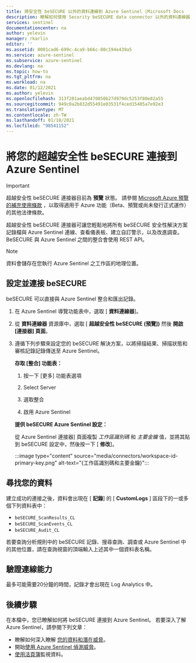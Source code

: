```yaml
---
title: 將安全性 beSECURE 以外的資料連線到 Azure Sentinel |Microsoft Docs
description: 瞭解如何使用 Security beSECURE data connector 以外的資料連線器，將 beSECURE 記錄提取至 Azure Sentinel。 查看活頁簿中的 beSECURE 資料、建立警示及改進調查。
services: sentinel
documentationcenter: na
author: yelevin
manager: rkarlin
editor: ''
ms.assetid: 0001cad6-699c-4ca9-b66c-80c194e439a5
ms.service: azure-sentinel
ms.subservice: azure-sentinel
ms.devlang: na
ms.topic: how-to
ms.tgt_pltfrm: na
ms.workload: na
ms.date: 01/12/2021
ms.author: yelevin
ms.openlocfilehash: 313f201aeabd470850b27d979dc5253f80e82a55
ms.sourcegitcommit: 949c0a2b832d55491e03531f4ced15405a7e92e3
ms.translationtype: MT
ms.contentlocale: zh-TW
ms.lasthandoff: 01/18/2021
ms.locfileid: "98541152"
---
```

# <a name="connect-your-beyond-security-besecure-to-azure-sentinel"></a>將您的超越安全性 beSECURE 連接到 Azure Sentinel

> [!IMPORTANT]
> 超越安全性 beSECURE 連接器目前為 **預覽** 狀態。 請參閱 [Microsoft Azure 預覽的補充使用條款](https://azure.microsoft.com/support/legal/preview-supplemental-terms/) ，以取得適用于 Azure 功能（Beta、預覽或尚未發行正式運作）的其他法律條款。

超越安全性 beSECURE 連接器可讓您輕鬆地將所有 beSECURE 安全性解決方案記錄檔與 Azure Sentinel 連線、查看儀表板、建立自訂警示，以及改進調查。 BeSECURE 與 Azure Sentinel 之間的整合會使用 REST API。

> [!NOTE]
> 資料會儲存在您執行 Azure Sentinel 之工作區的地理位置。

## <a name="configure-and-connect-besecure"></a>設定並連接 beSECURE

beSECURE 可以直接與 Azure Sentinel 整合和匯出記錄。

1. 在 Azure Sentinel 導覽功能表中，選取 [ **資料連線器**]。

1. 從 **資料連線器** 資源庫中，選取 [ **超越安全性 beSECURE (預覽])** 然後 **開啟 [連接器] 頁面**。

1. 遵循下列步驟來設定您的 beSECURE 解決方案，以將掃描結果、掃描狀態和審核記錄記錄傳送至 Azure Sentinel。

    **存取 [整合] 功能表：**
    1. 按一下 [更多] 功能表選項

    1. Select Server

    1. 選取整合

    1. 啟用 Azure Sentinel

    **提供 beSECURE Azure Sentinel 設定：**

      從 Azure Sentinel 連接器] 頁面複製 *工作區識別碼* 和 *主要金鑰* 值，並將其貼到 beSECURE 設定中，然後按一下 [ **修改**]。
      
      :::image type="content" source="media/connectors/workspace-id-primary-key.png" alt-text="{工作區識別碼和主要金鑰}":::

## <a name="find-your-data"></a>尋找您的資料

建立成功的連接之後，資料會出現在 [ **記錄**] 的 [ **CustomLogs** ] 區段下的一或多個下列資料表中：
  - `beSECURE_ScanResults_CL`
  - `beSECURE_ScanEvents_CL`
  - `beSECURE_Audit_CL`

若要查詢分析規則中的 beSECURE 記錄、搜尋查詢、調查或 Azure Sentinel 中的其他位置，請在查詢視窗的頂端輸入上述其中一個資料表名稱。

## <a name="validate-connectivity"></a>驗證連線能力
最多可能需要20分鐘的時間，記錄才會出現在 Log Analytics 中。

## <a name="next-steps"></a>後續步驟
在本檔中，您已瞭解如何將 beSECURE 連接到 Azure Sentinel。 若要深入了解 Azure Sentinel，請參閱下列文章：
- 瞭解如何深入瞭解 [您的資料和潛在威脅](quickstart-get-visibility.md)。
- 開始[使用 Azure Sentinel 偵測威脅](tutorial-detect-threats-built-in.md)。
- [使用活頁簿](tutorial-monitor-your-data.md)監視資料。
